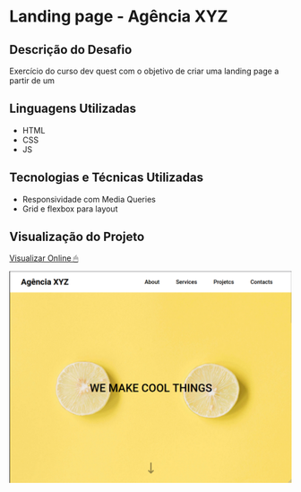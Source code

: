 # Landing page - Agência XYZ

## Descrição do Desafio
Exercício do curso dev quest com o objetivo de criar uma landing page a partir de um 

## Linguagens Utilizadas
- HTML
- CSS
- JS

## Tecnologias e Técnicas Utilizadas
- Responsividade com Media Queries
- Grid e flexbox para layout

## Visualização do Projeto
[Visualizar Online 🖱](https://lucasjcfreire.github.io/challenges/dev-quest/landing-page-agencia-xyz)

![Visualização do Projeto](./src/images/preview.png)